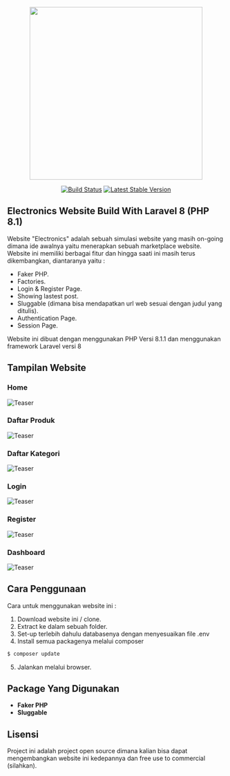 <p align="center"><a href="https://laravel.com" target="_blank"><img src="https://raw.githubusercontent.com/laravel/art/master/logo-lockup/5%20SVG/2%20CMYK/1%20Full%20Color/laravel-logolockup-cmyk-red.svg" width="400"></a></p>

<p align="center">
<a href="https://travis-ci.org/laravel/framework"><img src="https://travis-ci.org/laravel/framework.svg" alt="Build Status"></a>
<a href="https://packagist.org/packages/laravel/framework"><img src="https://img.shields.io/packagist/v/laravel/framework" alt="Latest Stable Version"></a>
</p>

## Electronics Website Build With Laravel 8 (PHP 8.1)

Website "Electronics" adalah sebuah simulasi website yang masih on-going dimana ide awalnya yaitu menerapkan sebuah marketplace website. Website ini memiliki berbagai fitur dan hingga saati ini masih terus dikembangkan, diantaranya yaitu :

-   Faker PHP.
-   Factories.
-   Login & Register Page.
-   Showing lastest post.
-   Sluggable (dimana bisa mendapatkan url web sesuai dengan judul yang ditulis).
-   Authentication Page.
-   Session Page.

Website ini dibuat dengan menggunakan PHP Versi 8.1.1 dan menggunakan framework Laravel versi 8

## Tampilan Website

### Home

![Teaser](img-home)

### Daftar Produk

![Teaser](img-daftarroduk)

### Daftar Kategori

![Teaser](img-produkkategori)

### Login

![Teaser](img-login)

### Register

![Teaser](img-register)

### Dashboard

![Teaser](img-dashboard)

## Cara Penggunaan

Cara untuk menggunakan website ini :

1. Download website ini / clone.
2. Extract ke dalam sebuah folder.
3. Set-up terlebih dahulu databasenya dengan menyesuaikan file .env
4. Install semua packagenya melalui composer

```php
$ composer update
```

5. Jalankan melalui browser.

## Package Yang Digunakan

-   **Faker PHP**
-   **Sluggable**

## Lisensi

Project ini adalah project open source dimana kalian bisa dapat mengembangkan website ini kedepannya dan free use to commercial (silahkan).
